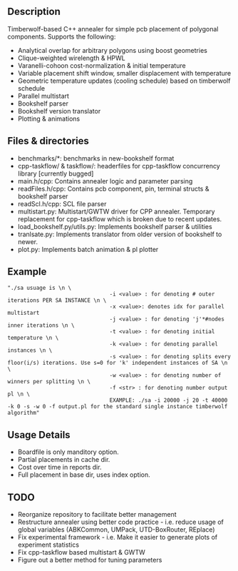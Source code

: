 ## Description
Timberwolf-based C++ annealer for simple pcb placement of polygonal components.
Supports the following:
 - Analytical overlap for arbitrary polygons using boost geometries
 - Clique-weighted wirelength & HPWL
 - Varanelli-cohoon cost-normalization & initial temperature
 - Variable placement shift window, smaller displacement with temperature
 - Geometric temperature updates (cooling schedule) based on timberwolf schedule
 - Parallel multistart
 - Bookshelf parser
 - Bookshelf version translator
 - Plotting & animations

 ## Files & directories
 - benchmarks/*: benchmarks in new-bookshelf format
 - cpp-taskflow/ & taskflow/: headerfiles for cpp-taskflow concurrency library [currently bugged]
 - main.h/cpp: Contains annealer logic and parameter parsing
 - readFiles.h/cpp: Contains pcb component, pin, terminal structs & bookshelf parser
 - readScl.h/cpp: SCL file parser
 - multistart.py: Multistart/GWTW driver for CPP annealer. Temporary replacement for cpp-taskflow which is broken due to recent updates.
 - load_bookshelf.py/utils.py: Implements bookshelf parser & utilities
 - tranlsate.py: Implements translator from older version of bookshelf to newer.
 - plot.py: Implements batch animation & pl plotter

## Example
    "./sa usuage is \n \
                                    -i <value> : for denoting # outer iterations PER SA INSTANCE \n \
									-x <value>: denotes idx for parallel multistart
                                    -j <value> : for denoting 'j'*#nodes inner iterations \n \
                                    -t <value> : for denoting initial temperature \n \
                                    -k <value> : for denoting parallel instances \n \
                                    -s <value> : for denoting splits every floor(i/s) iterations. Use s=0 for 'k' independent instances of SA \n \
                                    -w <value> : for denoting number of winners per splitting \n \
                                    -f <str> : for denoting number output pl \n \
                                    EXAMPLE: ./sa -i 20000 -j 20 -t 40000 -k 0 -s -w 0 -f output.pl for the standard single instance timberwolf algorithm"
				   
## Usage Details
 - Boardfile is only manditory option.
 - Partial placements in cache dir.
 - Cost over time in reports dir.
 - Full placement in base dir, uses index option.

## TODO
 - Reorganize repository to facilitate better management
 - Restructure annealer using better code practice - i.e. reduce usage of global variables (ABKCommon, UMPack, UTD-BoxRouter, REplace)
 - Fix experimental framework - i.e. Make it easier to generate plots of experiment statistics
 - Fix cpp-taskflow based multistart & GWTW
 - Figure out a better method for tuning parameters
